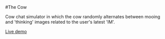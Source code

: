 #The Cow

Cow chat simulator in which the cow randomly alternates between mooing and 'thinking' images related to the user's latest 'IM'.

[Live demo](http://ivanaweb.com/thecow/)

